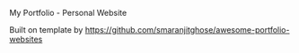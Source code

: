 My Portfolio - Personal Website

Built on template by https://github.com/smaranjitghose/awesome-portfolio-websites